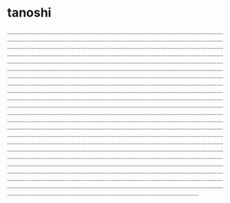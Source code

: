 # tanoshi
......................................................................................................................................................................................................................................................................................................................................................................................................................................................................................................................................................................................................................................................................................................................................................................................................................................................................................................................................................................................................................................................................................................................................................................................................................................................................................................................................................................................................................................................................................................................................................................................................................................................................................................................................................................................................................................................................................................................................................................................................................................................................................................................................................................................................................................................................................................................................................................................................................................................................................................................................................................................................................................................................................................................................................................................................................................................................................................................................................